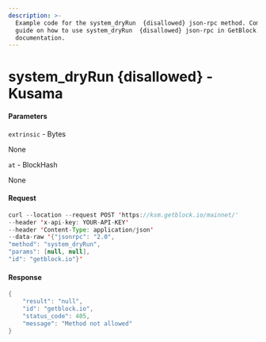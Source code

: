 ```yaml
---
description: >-
  Example code for the system_dryRun  {disallowed} json-rpc method. Сomplete
  guide on how to use system_dryRun  {disallowed} json-rpc in GetBlock.io Web3
  documentation.
---
```


# system\_dryRun {disallowed} - Kusama

#### Parameters

`extrinsic` - Bytes

None

`at` - BlockHash

None

#### Request

```java
curl --location --request POST 'https://ksm.getblock.io/mainnet/' 
--header 'x-api-key: YOUR-API-KEY' 
--header 'Content-Type: application/json' 
--data-raw '{"jsonrpc": "2.0",
"method": "system_dryRun",
"params": [null, null],
"id": "getblock.io"}'
```

#### Response

```java
{
    "result": "null",
    "id": "getblock.io",
    "status_code": 405,
    "message": "Method not allowed"
}
```
